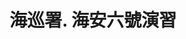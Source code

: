 ---
title: '海巡署. 海安六號演習'
type: '大型頂棚'
pictures: '["https://raw.githubusercontent.com/chyushya/cms-content/main/content/resources/images/1651246020458-1024-640-01.jpg"]'
---